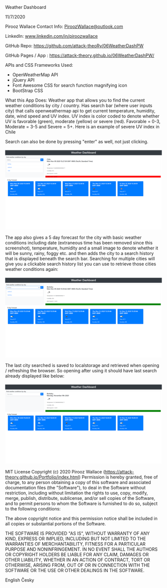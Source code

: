 Weather Dashboard

11/7/2020

Pirooz Wallace
Contact Info: PiroozWallace@outlook.com

LinkedIn: www.linkedin.com/in/piroozwallace

GitHub Repo: https://github.com/attack-theoRy/06WeatherDashPW

GitHub Pages / App : https://attack-theory.github.io/06WeatherDashPW/

APIs and CSS Frameworks Used: 
- OpenWeatherMap API
- jQuery API
- Font Awesome CSS for search function magnifying icon
- BootStrap CSS

What this App Does:
Weather app that allows you to find the current weather conditions by city / country. Has search bar (where user inputs city) that calls openweathermap api to get current temperature, humidity, date, wind speed and UV index. UV index is color coded to denote whether UV is favorable (green), moderate (yellow) or severe (red). Favorable = 0-3, Moderate = 3-5 and Severe = 5+. Here is an example of severe UV index in Chile

Search can also be done by pressing "enter" as well, not just clicking.

<img src='Assets\SampleScreen1.png' alt='Chile Weather... get it?'>

 The app also gives a 5 day forecast for the city with basic weather conditions including date (extraneous time has been removed since this screenshot), temperature, humidity and a small image to denote whether it will be sunny, rainy, foggy etc. and then adds the city to a search history that is displayed beneath the search bar. Searching for multiple cities will give you a clickable search history list you can use to retrieve those cities weather conditions again:

 <img src='Assets\SampleScreen3.png'  alt='I guess this means the sun looks like a dirt stain right about now?'>  
 
 The last city searched is saved to localstorage and retrieved when opening / refreshing the browser. So opening after using it should have last search already displayed like below:
 
 <img src='Assets\SampleScreen2.png'  alt='SF always cloudy'>  
   
   
   
   
  MIT License
Copyright (c) 2020 Pirooz Wallace (https://attack-theory.github.io/Portfolio/index.html) Permission is hereby granted, free of charge, to any person obtaining a copy of this software and associated documentation files (the "Software"), to deal in the Software without restriction, including without limitation the rights to use, copy, modify, merge, publish, distribute, sublicense, and/or sell copies of the Software, and to permit persons to whom the Software is furnished to do so, subject to the following conditions:

The above copyright notice and this permission notice shall be included in all copies or substantial portions of the Software.

THE SOFTWARE IS PROVIDED "AS IS", WITHOUT WARRANTY OF ANY KIND, EXPRESS OR IMPLIED, INCLUDING BUT NOT LIMITED TO THE WARRANTIES OF MERCHANTABILITY, FITNESS FOR A PARTICULAR PURPOSE AND NONINFRINGEMENT. IN NO EVENT SHALL THE AUTHORS OR COPYRIGHT HOLDERS BE LIABLE FOR ANY CLAIM, DAMAGES OR OTHER LIABILITY, WHETHER IN AN ACTION OF CONTRACT, TORT OR OTHERWISE, ARISING FROM, OUT OF OR IN CONNECTION WITH THE SOFTWARE OR THE USE OR OTHER DEALINGS IN THE SOFTWARE.

English Česky
   


